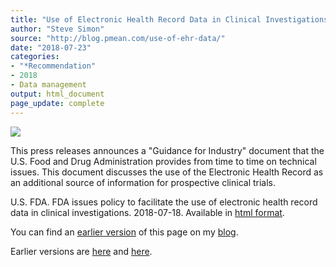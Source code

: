 ```yaml
---
title: "Use of Electronic Health Record Data in Clinical Investigations"
author: "Steve Simon"
source: "http://blog.pmean.com/use-of-ehr-data/"
date: "2018-07-23"
categories:
- "*Recommendation"
- 2018
- Data management
output: html_document
page_update: complete
---
```


![](http://www.pmean.com/new-images/18/use-of-ehr-data01.png)

<!---More--->

This press releases announces a "Guidance for Industry" document that the U.S. Food and Drug Administration provides from time to time on technical issues. This document discusses the use of the Electronic Health Record as an additional source of information for prospective clinical trials.

U.S. FDA. FDA issues policy to facilitate the use of electronic health record data in clinical investigations. 2018-07-18. Available in [html format][fda1].

You can find an [earlier version][sim1] of this page on my [blog][sim2].

[sim1]: http://blog.pmean.com/use-of-ehr-data/
[sim2]: http://blog.pmean.com

[fda1]: https://www.fda.gov/NewsEvents/Newsroom/FDAInBrief/ucm613793.htm




Earlier versions are [here][sim1] and [here][sim2].
 
[sim1]: http://blog.pmean.com/use-of-ehr-data/
[sim2]: http://new.pmean.com/use-of-ehr-data/
 
